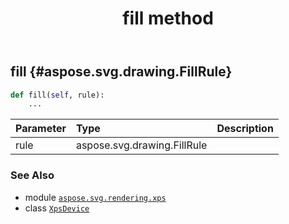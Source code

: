 ﻿---
title: fill method
second_title: Aspose.SVG for Python via .NET API References
description: 
type: docs
weight: 130
url: /python-net/aspose.svg.rendering.xps/xpsdevice/fill/
is_root: false
---

## fill {#aspose.svg.drawing.FillRule}





```python
def fill(self, rule):
    ...
```


| Parameter | Type | Description |
| :- | :- | :- |
| rule | aspose.svg.drawing.FillRule |  |



### See Also
* module [`aspose.svg.rendering.xps`](../../)
* class [`XpsDevice`](/svg/python-net/aspose.svg.rendering.xps/xpsdevice)

